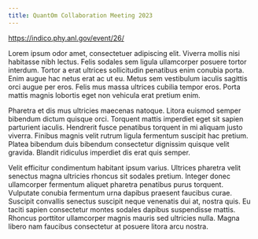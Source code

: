```yaml
---
title: QuantOm Collaboration Meeting 2023
---
```


https://indico.phy.anl.gov/event/26/

Lorem ipsum odor amet, consectetuer adipiscing elit.
Viverra mollis nisi habitasse nibh lectus.
Felis sodales sem ligula ullamcorper posuere tortor interdum.
Tortor a erat ultrices sollicitudin penatibus enim conubia porta.
Enim augue hac netus erat ac ut eu.
Metus sem vestibulum iaculis sagittis orci augue per eros.
Felis mus massa ultrices cubilia tempor eros.
Porta mattis magnis lobortis eget non vehicula erat pretium enim.

Pharetra et dis mus ultricies maecenas natoque.
Litora euismod semper bibendum dictum quisque orci.
Torquent mattis imperdiet eget sit sapien parturient iaculis.
Hendrerit fusce penatibus torquent in mi aliquam justo viverra.
Finibus magnis velit rutrum ligula fermentum suscipit hac pretium.
Platea bibendum duis bibendum consectetur dignissim quisque velit gravida.
Blandit ridiculus imperdiet dis erat quis semper.

Velit efficitur condimentum habitant ipsum varius.
Ultrices pharetra velit senectus magna ultricies rhoncus sit sodales pretium.
Integer donec ullamcorper fermentum aliquet pharetra penatibus purus torquent.
Vulputate conubia fermentum urna dapibus praesent faucibus curae.
Suscipit convallis senectus suscipit neque venenatis dui at, nostra quis.
Eu taciti sapien consectetur montes sodales dapibus suspendisse mattis.
Rhoncus porttitor ullamcorper magnis mauris sed ultricies nulla.
Magna libero nam faucibus consectetur at posuere litora arcu nostra.
